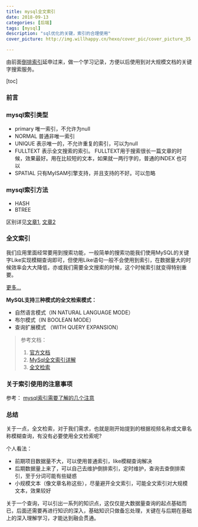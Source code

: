 ```yaml
---
title: mysql全文索引
date: 2018-09-13
categories: [后端]
tags: [mysql]
description: "sql优化的关键，索引的合理使用"
cover_picture: http://img.willhappy.cn/hexo/cover_pic/cover_picture_35.jpg

---
```


由前面[倒排索引][1]延申过来，做一个学习记录，方便以后使用到对大规模文档的关键字搜索服务。

<!--more-->

[toc]

### 前言

### mysql索引类型

- primary 唯一索引，不允许为null
- NORMAL 普通非唯一索引
- UNIQUE 表示唯一的，不允许重复的索引，可以为null
- FULLTEXT 表示全文搜索的索引。 FULLTEXT用于搜索很长一篇文章的时候，效果最好。用在比较短的文本，如果就一两行字的，普通的INDEX 也可以
- SPATIAL 只有MyISAM引擎支持，并且支持的不好。可以忽略

### mysql索引方法

- HASH
- BTREE

区别详见[文章1][2], [文章2][3]

### 全文索引

我们应用里面经常要用到搜索功能，一般简单的搜索功能我们使用MySQL的关键字Like实现模糊查询即可，但使用Like语句一般不会使用到索引，在数据量大的时候效率会大大降低，亦或我们需要全文搜索的时候，这个时候索引就变得特别重要。

[更多...][6]

**MySQL支持三种模式的全文检索模式：**

- 自然语言模式（IN NATURAL LANGUAGE MODE）
- 布尔模式（IN BOOLEAN MODE）
- 查询扩展模式 （WITH QUERY EXPANSION）

> 参考文档：
> 1. [官方文档][4]
> 2. [MySql全文索引详解][5]
> 3. [全文检索][7]

### 关于索引使用的注意事项

参考： [mysql索引需要了解的几个注意][8]

### 总结

关于一点，全文检索，对于我们需求，也就是刚开始提到的根据视频名称或文章名称模糊查询，有没有必要使用全文检索呢? 

个人看法：

- 前期项目数据量不大，可以使用普通索引，like模糊查询解决
- 后期数据量上来了，可以自己去维护倒排索引，定时维护，查询去查倒排索引，至于分词可能有些疑惑
- 小规模文本（像文章名称这些），尽量避开全文索引，可能全文索引对大规模文本，效果较好

关于一个查询，可以引出一系列的知识点，这仅仅是大数据量查询的起点基础而已，后面还需要再进行知识的深入，基础知识只做备忘处理，关键在与后期在基础上的深入理解学习，才能达到融会贯通。


[1]: xx
[2]: https://blog.csdn.net/u011305680/article/details/55520853
[3]: https://blog.csdn.net/defonds/article/details/46779169
[4]: https://dev.mysql.com/doc/refman/5.7/en/fulltext-search.html
[5]: https://my.oschina.net/guqj/blog/866570
[6]: https://xinyo.org/archives/66421
[7]: https://zhuanlan.zhihu.com/p/33977653
[8]: http://thephper.com/?p=142
